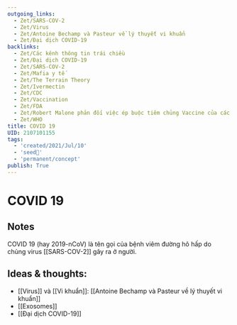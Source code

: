 ```yaml
---
outgoing_links:
  - Zet/SARS-COV-2
  - Zet/Virus
  - Zet/Antoine Bechamp và Pasteur về lý thuyết vi khuẩn
  - Zet/Đại dịch COVID-19
backlinks:
  - Zet/Các kênh thông tin trái chiều
  - Zet/Đại dịch COVID-19
  - Zet/SARS-COV-2
  - Zet/Mafia y tế
  - Zet/The Terrain Theory
  - Zet/Ivermectin
  - Zet/CDC
  - Zet/Vaccination
  - Zet/FDA
  - Zet/Robert Malone phản đối việc ép buộc tiêm chủng Vaccine của các chính phủ
  - Zet/WHO
title: COVID 19
UID: 2107101155
tags:
  - 'created/2021/Jul/10'
  - 'seed🥜'
  - 'permanent/concept'
publish: True
---
```

# COVID 19

## Notes
COVID 19 (hay 2019-nCoV) là tên gọi của bệnh viêm đường hô hấp do chủng virus [[SARS-COV-2]] gây ra ở người.

## Ideas & thoughts:
- [[Virus]] và [[Vi khuẩn]]: [[Antoine Bechamp và Pasteur về lý thuyết vi khuẩn]]
- [[Exosomes]]
- [[Đại dịch COVID-19]]
